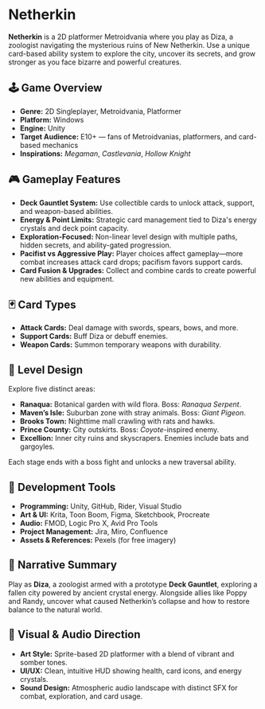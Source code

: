 # Netherkin

**Netherkin** is a 2D platformer Metroidvania where you play as Diza, a zoologist navigating the mysterious ruins of New Netherkin. Use a unique card-based ability system to explore the city, uncover its secrets, and grow stronger as you face bizarre and powerful creatures.

## 🕹 Game Overview

- **Genre:** 2D Singleplayer, Metroidvania, Platformer  
- **Platform:** Windows  
- **Engine:** Unity  
- **Target Audience:** E10+ — fans of Metroidvanias, platformers, and card-based mechanics  
- **Inspirations:** *Megaman*, *Castlevania*, *Hollow Knight*

## 🎮 Gameplay Features

- **Deck Gauntlet System:** Use collectible cards to unlock attack, support, and weapon-based abilities.
- **Energy & Point Limits:** Strategic card management tied to Diza's energy crystals and deck point capacity.
- **Exploration-Focused:** Non-linear level design with multiple paths, hidden secrets, and ability-gated progression.
- **Pacifist vs Aggressive Play:** Player choices affect gameplay—more combat increases attack card drops; pacifism favors support cards.
- **Card Fusion & Upgrades:** Collect and combine cards to create powerful new abilities and equipment.

## 🃏 Card Types

- **Attack Cards:** Deal damage with swords, spears, bows, and more.
- **Support Cards:** Buff Diza or debuff enemies.
- **Weapon Cards:** Summon temporary weapons with durability.

## 🌆 Level Design

Explore five distinct areas:
- **Ranaqua:** Botanical garden with wild flora. Boss: *Ranaqua Serpent*.
- **Maven’s Isle:** Suburban zone with stray animals. Boss: *Giant Pigeon*.
- **Brooks Town:** Nighttime mall crawling with rats and hawks.
- **Prince County:** City outskirts. Boss: *Coyote*-inspired enemy.
- **Excellion:** Inner city ruins and skyscrapers. Enemies include bats and gargoyles.

Each stage ends with a boss fight and unlocks a new traversal ability.

## 🧪 Development Tools

- **Programming:** Unity, GitHub, Rider, Visual Studio  
- **Art & UI:** Krita, Toon Boom, Figma, Sketchbook, Procreate  
- **Audio:** FMOD, Logic Pro X, Avid Pro Tools  
- **Project Management:** Jira, Miro, Confluence  
- **Assets & References:** Pexels (for free imagery)

## 💬 Narrative Summary

Play as **Diza**, a zoologist armed with a prototype **Deck Gauntlet**, exploring a fallen city powered by ancient crystal energy. Alongside allies like Poppy and Randy, uncover what caused Netherkin’s collapse and how to restore balance to the natural world.

## 🎨 Visual & Audio Direction

- **Art Style:** Sprite-based 2D platformer with a blend of vibrant and somber tones.
- **UI/UX:** Clean, intuitive HUD showing health, card icons, and energy crystals.
- **Sound Design:** Atmospheric audio landscape with distinct SFX for combat, exploration, and card usage.


